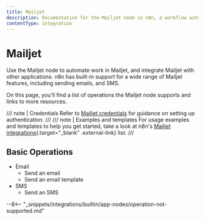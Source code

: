 ```yaml
---
title: Mailjet
description: Documentation for the Mailjet node in n8n, a workflow automation platform. Includes details of operations and configuration, and links to examples and credentials information.
contentType: integration
---
```


# Mailjet

Use the Mailjet node to automate work in Mailjet, and integrate Mailjet with other applications. n8n has built-in support for a wide range of Mailjet features, including sending emails, and SMS. 

On this page, you'll find a list of operations the Mailjet node supports and links to more resources.

/// note | Credentials
Refer to [Mailjet credentials](/integrations/builtin/credentials/mailjet/) for guidance on setting up authentication. 
///
/// note | Examples and templates
For usage examples and templates to help you get started, take a look at n8n's [Mailjet integrations](https://n8n.io/integrations/mailjet/){:target="_blank" .external-link} list.
///

## Basic Operations

* Email
    * Send an email
    * Send an email template
* SMS
    * Send an SMS

--8<-- "_snippets/integrations/builtin/app-nodes/operation-not-supported.md"

